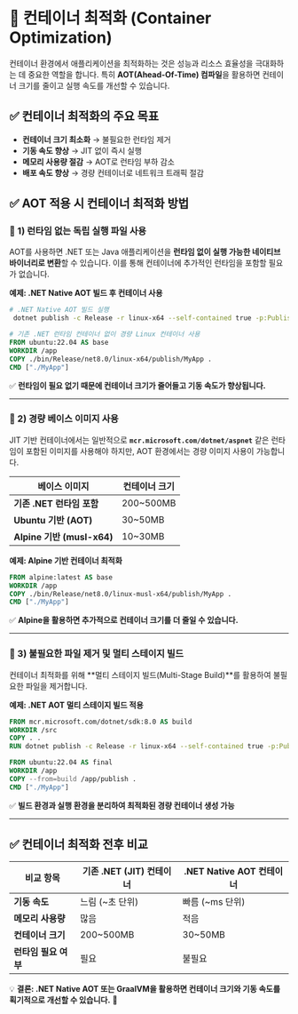# 🚀 컨테이너 최적화 (Container Optimization)

컨테이너 환경에서 애플리케이션을 최적화하는 것은 성능과 리소스 효율성을 극대화하는 데 중요한 역할을 합니다. 특히 **AOT(Ahead-Of-Time) 컴파일**을 활용하면 컨테이너 크기를 줄이고 실행 속도를 개선할 수 있습니다.

## ✅ 컨테이너 최적화의 주요 목표

- **컨테이너 크기 최소화** → 불필요한 런타임 제거
- **기동 속도 향상** → JIT 없이 즉시 실행
- **메모리 사용량 절감** → AOT로 런타임 부하 감소
- **배포 속도 향상** → 경량 컨테이너로 네트워크 트래픽 절감

## ✅ AOT 적용 시 컨테이너 최적화 방법

### 📌 1) 런타임 없는 독립 실행 파일 사용

AOT를 사용하면 .NET 또는 Java 애플리케이션을 **런타임 없이 실행 가능한 네이티브 바이너리로 변환**할 수 있습니다. 이를 통해 컨테이너에 추가적인 런타임을 포함할 필요가 없습니다.

**예제: .NET Native AOT 빌드 후 컨테이너 사용**

```sh
# .NET Native AOT 빌드 실행
 dotnet publish -c Release -r linux-x64 --self-contained true -p:PublishAot=true
```

```dockerfile
# 기존 .NET 런타임 컨테이너 없이 경량 Linux 컨테이너 사용
FROM ubuntu:22.04 AS base
WORKDIR /app
COPY ./bin/Release/net8.0/linux-x64/publish/MyApp .
CMD ["./MyApp"]
```

✅ **런타임이 필요 없기 때문에 컨테이너 크기가 줄어들고 기동 속도가 향상됩니다.**

---

### 📌 2) 경량 베이스 이미지 사용

JIT 기반 컨테이너에서는 일반적으로 **`mcr.microsoft.com/dotnet/aspnet`** 같은 런타임이 포함된 이미지를 사용해야 하지만, AOT 환경에서는 경량 이미지 사용이 가능합니다.

| 베이스 이미지              | 컨테이너 크기 |
| -------------------------- | ------------- |
| **기존 .NET 런타임 포함**  | 200~500MB     |
| **Ubuntu 기반 (AOT)**      | 30~50MB       |
| **Alpine 기반 (musl-x64)** | 10~30MB       |

**예제: Alpine 기반 컨테이너 최적화**

```dockerfile
FROM alpine:latest AS base
WORKDIR /app
COPY ./bin/Release/net8.0/linux-musl-x64/publish/MyApp .
CMD ["./MyApp"]
```

✅ **Alpine을 활용하면 추가적으로 컨테이너 크기를 더 줄일 수 있습니다.**

---

### 📌 3) 불필요한 파일 제거 및 멀티 스테이지 빌드

컨테이너 최적화를 위해 **멀티 스테이지 빌드(Multi-Stage Build)**를 활용하여 불필요한 파일을 제거합니다.

**예제: .NET AOT 멀티 스테이지 빌드 적용**

```dockerfile
FROM mcr.microsoft.com/dotnet/sdk:8.0 AS build
WORKDIR /src
COPY . .
RUN dotnet publish -c Release -r linux-x64 --self-contained true -p:PublishAot=true -o /app/publish

FROM ubuntu:22.04 AS final
WORKDIR /app
COPY --from=build /app/publish .
CMD ["./MyApp"]
```

✅ **빌드 환경과 실행 환경을 분리하여 최적화된 경량 컨테이너 생성 가능**

---

## ✅ 컨테이너 최적화 전후 비교

| 비교 항목            | 기존 .NET (JIT) 컨테이너 | .NET Native AOT 컨테이너 |
| -------------------- | ------------------------ | ------------------------ |
| **기동 속도**        | 느림 (~초 단위)          | 빠름 (~ms 단위)          |
| **메모리 사용량**    | 많음                     | 적음                     |
| **컨테이너 크기**    | 200~500MB                | 30~50MB                  |
| **런타임 필요 여부** | 필요                     | 불필요                   |

💡 **결론: .NET Native AOT 또는 GraalVM을 활용하면 컨테이너 크기와 기동 속도를 획기적으로 개선할 수 있습니다.** 🚀
